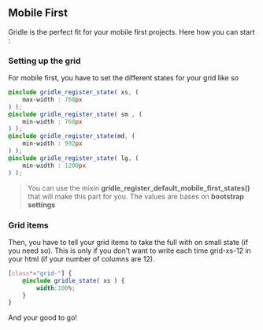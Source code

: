Mobile First
----------------

Gridle is the perfect fit for your mobile first projects. Here how you can start :


### Setting up the grid

For mobile first, you have to set the different states for your grid like so

```scss
@include gridle_register_state( xs, (
	max-width : 768px
) );
@include gridle_register_state( sm , (
	min-width : 768px
) );
@include gridle_register_state(md, (
	min-width : 992px
) );
@include gridle_register_state( lg, (
	min-width : 1200px
) );
```

> You can use the mixin **gridle_register_default_mobile_first_states()** that will make this part for you. The values are bases on **bootstrap settings**


### Grid items

Then, you have to tell your grid items to take the full with on small state (if you need so).
This is only if you don't want to write each time grid-xs-12 in your html (if your number of columns are 12).

```scss
[class*="grid-"] {
	@include gridle_state( xs ) {
		width:100%;
	}
}
```

And your good to go!